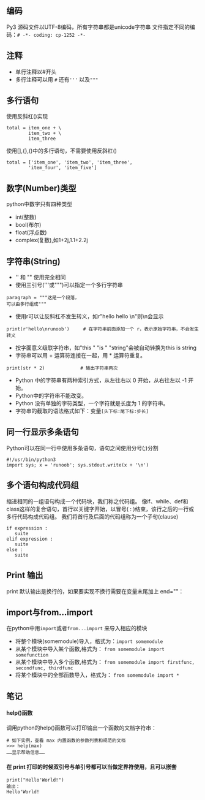 ## 编码
Py3 源码文件以UTF-8编码，所有字符串都是unicode字符串
文件指定不同的编码：`# -*- coding: cp-1252 -*-`

## 注释
- 单行注释以#开头
- 多行注释可以用 `#` 还有`'''` 以及`"""`

## 多行语句
使用反斜杠(\)实现
~~~
total = item_one + \
        item_two + \
        item_three
~~~
使用[],{},()中的多行语句，不需要使用反斜杠(\)
~~~
total = ['item_one', 'item_two', 'item_three',
        'item_four', 'item_five']
~~~

## 数字(Number)类型
python中数字只有四种类型
- int(整数)
- bool(布尔)
- float(浮点数)
- complex(复数),如1+2j,1.1+2.2j

## 字符串(String)
- '' 和 "" 使用完全相同
- 使用三引号('''或""")可以指定一个多行字符串
~~~
paragraph = """这是一个段落，
可以由多行组成"""
~~~
- 使用r可以让反斜杠不发生转义，如r"hello hello \n"则\n会显示
~~~
print(r'hello\nrunoob')     # 在字符串前面添加一个 r，表示原始字符串，不会发生转义
~~~
- 按字面意义级联字符串，如"this " "is " "string"会被自动转换为this is string
- 字符串可以用 + 运算符连接在一起，用 * 运算符重复。
~~~
print(str * 2)             # 输出字符串两次
~~~
- Python 中的字符串有两种索引方式，从左往右以 0 开始，从右往左以 -1 开始。
- Python中的字符串不能改变。
- Python 没有单独的字符类型，一个字符就是长度为 1 的字符串。
- 字符串的截取的语法格式如下：变量`[头下标:尾下标:步长]`

## 同一行显示多条语句
Python可以在同一行中使用多条语句，语句之间使用分号(;)分割
~~~
#!/usr/bin/python3
import sys; x = 'runoob'; sys.stdout.write(x + '\n')
~~~

## 多个语句构成代码组
缩进相同的一组语句构成一个代码块，我们称之代码组。
像if、while、def和class这样的复合语句，首行以关键字开始，以冒号( : )结束，该行之后的一行或多行代码构成代码组。
我们将首行及后面的代码组称为一个子句(clause)
~~~
if expression : 
   suite
elif expression : 
   suite 
else : 
   suite
~~~

## Print 输出
print 默认输出是换行的，如果要实现不换行需要在变量末尾加上 end=""：

## import与from...import
在python中用`import`或者`from...import` 来导入相应的模块
-  将整个模块(somemodule)导入，格式为：`import somemodule`
- 从某个模块中导入某个函数,格式为： `from somemodule import somefunction`
- 从某个模块中导入多个函数,格式为： `from somemodule import firstfunc, secondfunc, thirdfunc`
- 将某个模块中的全部函数导入，格式为： `from somemodule import *`

## 笔记
#### help()函数
调用python的help()函数可以打印输出一个函数的文档字符串：
~~~
# 如下实例，查看 max 内置函数的参数列表和规范的文档
>>> help(max)
……显示帮助信息……
~~~

#### 在 print 打印的时候双引号与单引号都可以当做定界符使用，且可以嵌套
~~~
print("Hello'World!")
输出：
Hello'World!
~~~


















